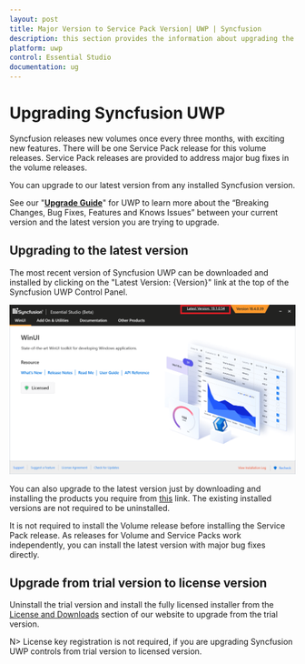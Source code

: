```yaml
---
layout: post
title: Major Version to Service Pack Version| UWP | Syncfusion
description: this section provides the information about upgrading the UWP projects from major version to service pack version
platform: uwp
control: Essential Studio
documentation: ug
---
```


# Upgrading Syncfusion UWP

Syncfusion releases new volumes once every three months, with exciting new features. There will be one Service Pack release for this volume releases. Service Pack releases are provided to address major bug fixes in the volume releases.

You can upgrade to our latest version from any installed Syncfusion version.

See our "[**Upgrade Guide**](https://help.syncfusion.com/upgrade-guide/uwp-ui-controls)" for UWP to learn more about the “Breaking Changes, Bug Fixes, Features and Knows Issues” between your current version and the latest version you are trying to upgrade.


## Upgrading to the latest version

The most recent version of Syncfusion UWP can be downloaded and installed by clicking on the "Latest Version: {Version}" link at the top of the Syncfusion UWP Control Panel.

![Control Panel](Upgrade-images/upgrade-control-panel.png)

You can also upgrade to the latest version just by downloading and installing the products you require from [this](https://www.syncfusion.com/downloads/latest-version) link. The existing installed versions are not required to be uninstalled. 


It is not required to install the Volume release before installing the Service Pack release. As releases for Volume and Service Packs work independently, you can install the latest version with major bug fixes directly.


## Upgrade from trial version to license version

Uninstall the trial version and install the fully licensed installer from the [License and Downloads](https://www.syncfusion.com/account/downloads) section of our website to upgrade from the trial version.

N> License key registration is not required, if you are upgrading Syncfusion UWP controls from trial version to licensed version.

